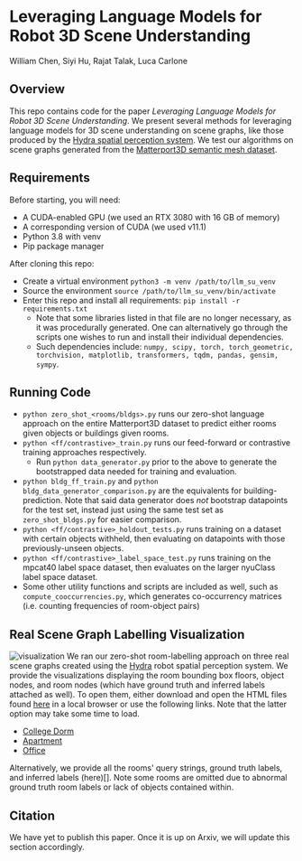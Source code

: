 # Leveraging Language Models for Robot 3D Scene Understanding

William Chen, Siyi Hu, Rajat Talak, Luca Carlone

## Overview
This repo contains code for the paper _Leveraging Language Models for Robot 3D Scene Understanding_. We present several methods for leveraging language models for 3D scene understanding on scene graphs, like those produced by the [Hydra spatial perception system](https://arxiv.org/abs/2201.13360). We test our algorithms on scene graphs generated from the [Matterport3D semantic mesh dataset](https://niessner.github.io/Matterport/).

## Requirements
Before starting, you will need:
- A CUDA-enabled GPU (we used an RTX 3080 with 16 GB of memory)
- A corresponding version of CUDA (we used v11.1)
- Python 3.8 with venv
- Pip package manager

After cloning this repo: 
- Create a virtual environment `python3 -m venv /path/to/llm_su_venv`
- Source the environment `source /path/to/llm_su_venv/bin/activate`
- Enter this repo and install all requirements: `pip install -r requirements.txt`
  - Note that some libraries listed in that file are no longer necessary, as it was procedurally generated. One can alternatively go through the scripts one wishes to run and install their individual dependencies.
  - Such dependencies include: `numpy, scipy, torch, torch_geometric, torchvision, matplotlib, transformers, tqdm, pandas, gensim, sympy`.

## Running Code
- `python zero_shot_<rooms/bldgs>.py` runs our zero-shot language approach on the entire Matterport3D dataset to predict either rooms given objects or buildings given rooms.
- `python <ff/contrastive>_train.py` runs our feed-forward or contrastive training approaches respectively.
  - Run `python data_generator.py` prior to the above to generate the bootstrapped data needed for training and evaluation.
- `python bldg_ff_train.py` and `python bldg_data_generator_comparison.py` are the equivalents for building-prediction. Note that said data generator does _not_ bootstrap datapoints for the test set, instead just using the same test set as `zero_shot_bldgs.py` for easier comparison.
- `python <ff/contrastive>_holdout_tests.py` runs training on a dataset with certain objects withheld, then evaluating on datapoints with those previously-unseen objects.
- `python <ff/contrastive>_label_space_test.py` runs training on the mpcat40 label space dataset, then evaluates on the larger nyuClass label space dataset.
- Some other utility functions and scripts are included as well, such as `compute_cooccurrencies.py`, which generates co-occurrency matrices (i.e. counting frequencies of room-object pairs)

## Real Scene Graph Labelling Visualization
![visualization](https://github.com/verityw/llm_scene_understanding/blob/main/images/RealDSGExample.png)
We ran our zero-shot room-labelling approach on three real scene graphs created using the [Hydra](https://arxiv.org/abs/2201.13360) robot spatial perception system. We provide the visualizations displaying the room bounding box floors, object nodes, and room nodes (which have ground truth and inferred labels attached as well). To open them, either download and open the HTML files found [here](https://github.com/verityw/llm_scene_understanding/tree/main/real_dsg_vis) in a local browser or use the following links. Note that the latter option may take some time to load.
- [College Dorm](https://htmlpreview.github.io/?https://github.com/verityw/llm_scene_understanding/blob/main/real_dsg_vis/sidpac_floor1_3_vis.html)
- [Apartment](https://github.com/verityw/llm_scene_understanding/tree/main/real_dsg_vis)
- [Office](https://htmlpreview.github.io/?https://github.com/verityw/llm_scene_understanding/blob/main/real_dsg_vis/uh2_office_vis.html)

Alternatively, we provide all the rooms' query strings, ground truth labels, and inferred labels (here)[]. Note some rooms are omitted due to abnormal ground truth room labels or lack of objects contained within.

## Citation
We have yet to publish this paper. Once it is up on Arxiv, we will update this section accordingly.
